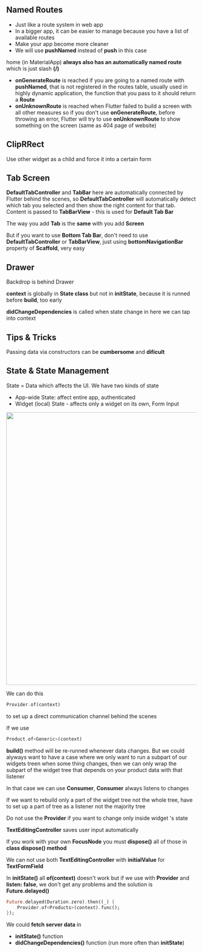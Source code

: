 ## Named Routes

- Just like a route system in web app
- In a bigger app, it can be easier to manage because you have a list of available routes
- Make your app become more cleaner
- We will use **pushNamed** instead of **push** in this case

home (in MaterialApp) **always also has an automatically named route** which is just slash **(/)**
- **onGenerateRoute** is reached if you are going to a named route with **pushNamed**, that is not registered in the routes table, usually used in highly dynamic application, the function that you pass to it should return a **Route**
- **onUnknownRoute** is reached when Flutter failed to build a screen with all other measures so if you don't use **onGenerateRoute**, before throwing an error, Flutter will try to use **onUnknownRoute** to show something on the screen (same as 404 page of website)

## ClipRRect

Use other widget as a child and force it into a certain form

## Tab Screen

**DefaultTabController** and **TabBar** here are automatically connected by Flutter behind the scenes, so **DefaultTabController** will automatically detect which tab you selected and then show the right content for that tab. Content is passed to **TabBarView** - this is used for **Default Tab Bar**

The way you add **Tab** is the **same** with you add **Screen**

But if you want to use **Bottom Tab Bar**, don't need to use **DefaultTabController** or **TabBarView**, just using **bottomNavigationBar** property of **Scaffold**, very easy

## Drawer

Backdrop is behind Drawer

**context** is globally in **State class** but not in **initState**, because it is runned before **build**, too early

**didChangeDependencies** is called when state change in here we can tap into context

## Tips & Tricks

Passing data via constructors can be **cumbersome** and **dificult**

## State & State Management

State = Data which affects the UI. We have two kinds of state
- App-wide State: affect entire app, authenticated
- Widget (local) State - affects only a widget on its own, Form Input

<img src="https://user-images.githubusercontent.com/43769314/63145818-ce637380-c033-11e9-8488-1fc76d6f74ab.png" width="720">

We can do this

```dart
Provider.of(context)
```

to set up a direct communication channel behind the scenes

If we use

```dart
Product.of<Generic>(context)
```

**build()** method will be re-runned whenever data changes. But we could alyways want to have a case where we only want to run a subpart of our widgets treen when some thing changes, then we can only wrap the subpart of the widget tree that depends on your product data with that listener

In that case we can use **Consumer**, **Consumer** always listens to changes

If we want to rebuild only a part of the widget tree not the whole tree, have to set up a part of tree as a listener not the majority tree

Do not use the **Provider** if you want to change only inside widget 's state

**TextEditingController** saves user input automatically

If you work with your own **FocusNode** you must **dispose()** all of those in **class dispose() method**

We can not use both **TextEditingController** with **initialValue** for **TextFormField**

In **initState()** all **of(context)** doesn't work but if we use with **Provider** and **listen: false**, we don't get any problems and the solution is **Future.delayed()**

```dart
Future.delayed(Duration.zero).then((_) {
    Provider.of<Products>(context).func();
});
```

We could **fetch server data** in
- **initState()** function
- **didChangeDependencies()** function (run more often than **initState**)
